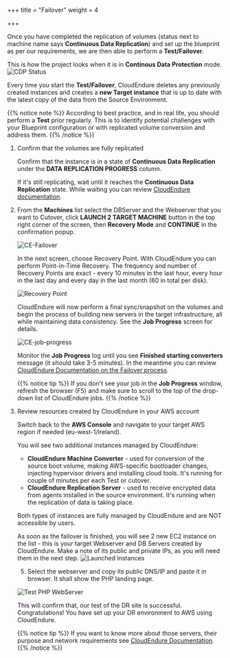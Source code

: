 +++
title = "Failover"
weight = 4

+++

Once you have completed the replication of volumes (status next to machine name says **Continuous Data Replication**) and set up the blueprint as per our requirements, we are then able to perform a **Test/Failover**.

This is how the project looks when it is in **Continous Data Protection** mode. 
![CDP Status](/lab1/instances_cdp_status.PNG?classes=shadow,border)

Every time you start the **Test/Failover**, CloudEndure  deletes any previously created instances and creates a **new Target instance** that is up to date with the latest copy of the data from the Source Environment.

{{% notice note %}}
According to best practice, and in real life, you should perform a **Test**  prior regularly. This is to identify potential challenges with your Blueprint configuration or with replicated volume conversion and address them.
{{% /notice %}}

1. Confirm that the volumes are fully replicated
   
    Confirm that the instance is in a state of **Continuous Data Replication** under the **DATA REPLICATION PROGRESS** column.

    If it's still replicating, wait until it reaches the **Continuous Data Replication** state. While waiting you can review <a href="https://docs.cloudendure.com/" target="_blank">CloudEndure documentation</a>.

2. From the **Machines** list select the DBServer and the Webserver that you want to Cutover, click **LAUNCH 2 TARGET MACHINE** button in the top right corner of the screen, then **Recovery Mode** and **CONTINUE** in the confirmation popup.

    ![CE-Failover](/lab1/recovery_mode_launch.png?classes=shadow,border)


    In the next screen, choose Recovery Point. With CloudEndure you can perform Point-in-Time Recovery. The frequency and number of Recovery Points are exact - every 10 minutes in the last hour, every hour in the last day and every day in the last month (60 in total per disk).

    ![Recovery Point](/lab1/choose_recovery_point.png?classes=shadow,border&height=350px)

    CloudEndure will now perform a final sync/snapshot on the volumes and begin the process of building new servers in the target infrastructure, all while maintaining data consistency. See the **Job Progress** screen for details.



    ![CE-job-progress](/lab1/job_progress.PNG?classes=shadow,border)

    Monitor the **Job Progress** log until you see **Finished starting converters** message (it should take 3-5 minutes). In the meantime you can review <a href="https://docs.cloudendure.com/#Configuring_and_Running_Disaster_Recovery/Performing_a_Disaster_Recovery_Failover/Performing_a_Disaster_Recovery_Failover.htm#Performing_a_Disaster_Recovery_Failover_and_Failback%3FTocPath%3DNavigation%7CConfiguring%2520and%2520Running%2520Disaster%2520Recovery%7CPerforming%2520a%2520Disaster%2520Recovery%2520Failover%2520and%2520Failback%7C_____0" target="_blank">CloudEndure Documentation  on the Failover process</a>.

    {{% notice tip %}}
If you don't see your job in the **Job Progress** window, refresh the browser (F5) and make sure to scroll to the top of the drop-down list of CloudEndure jobs.
{{% /notice %}}

1. Review resources created by CloudEndure in your AWS account
   
    Switch back to the **AWS Console** and navigate to your target AWS region if needed (eu-west-1/Ireland).
   
    You will see two additional instances managed by CloudEndure:
    - **CloudEndure Machine Converter** - used for conversion of the source boot volume, making AWS-specific bootloader changes, injecting hypervisor drivers and installing cloud tools. It's running for couple of minutes per each Test or cutover.
    - **CloudEndure Replication Server** - used to receive encrypted data from agents installed in the source environment. It's running when the replication of data is taking place.

    Both types of instances are fully managed by CloudEndure and are NOT accessible by users.

    As soon as the failover is finished, you will see 2 new EC2 instance on the list - this is your target Webserver and DB Servers created by CloudEndure. Make a note of its public and private IPs, as you will need them in the next step.
    ![Launched Instances](/lab1/launched_instances.png?classes=shadow,border)

    5. Select the webserver and copy its public DNS/IP and paste it in browser. It shall show the PHP landing page.

    ![Test PHP WebServer](/lab1/test_dr_site.png?classes=shadow,border&height=350px)

    This will confirm that, our test of the DR site is successful. Congratulations! You have set up your DR environment to AWS using CloudEndure.

    {{% notice tip %}}
If you want to know more about those servers, their purpose and network requirements see <a href="https://docs.cloudendure.com/#Preparing_Your_Environments/Network_Requirements/Network_Requirements.htm" target="_blank">CloudEndure Documentation</a>.
{{% /notice %}}
